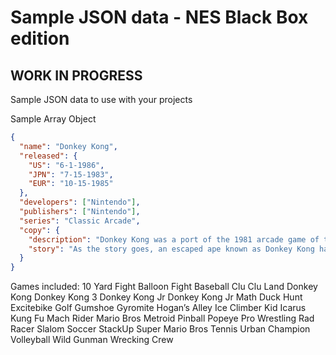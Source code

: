 # Sample JSON data - NES Black Box edition

## WORK IN PROGRESS

Sample JSON data to use with your projects

Sample Array Object

```json
{
  "name": "Donkey Kong",
  "released": {
    "US": "6-1-1986",
    "JPN": "7-15-1983",
    "EUR": "10-15-1985"
  },
  "developers": ["Nintendo"],
  "publishers": ["Nintendo"],
  "series": "Classic Arcade",
  "copy": {
    "description": "Donkey Kong was a port of the 1981 arcade game of the same name, hailed at the time as the most popular video game.",
    "story": "As the story goes, an escaped ape known as Donkey Kong has kidnapped a woman named Pauline, and takes her to a construction site. With Pauline's boyfriend, Mario, in pursuit after she yells in help for him, Donkey Kong uses his surroundings to try to stop Mario from saving his girlfriend. Along the way, Mario also finds tools and items of which can help him on his journey upwards."
  }
}
```

Games included:
10 Yard Fight
Balloon Fight
Baseball
Clu Clu Land
Donkey Kong
Donkey Kong 3
Donkey Kong Jr
Donkey Kong Jr Math
Duck Hunt
Excitebike
Golf
Gumshoe
Gyromite
Hogan’s Alley
Ice Climber
Kid Icarus
Kung Fu
Mach Rider
Mario Bros
Metroid
Pinball
Popeye
Pro Wrestling
Rad Racer
Slalom
Soccer
StackUp
Super Mario Bros
Tennis
Urban Champion
Volleyball
Wild Gunman
Wrecking Crew
